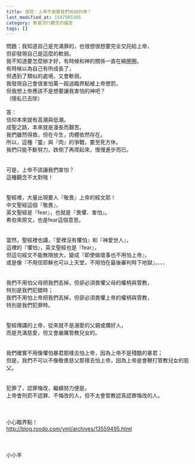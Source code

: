 ```yaml
---
title: 發問：上帝不是要我們怕祂的神？
last_modified_at: 1547985305
category: 教會流行觀念的偏差
tags: []
---
```


問題：我知道自己是充滿罪的，也很想很想要完全交託給上帝，<br>但卻發現自己是這麼的軟弱。<br>我不知道要怎麼辦才好，有時候和神的關係一直在繞圈圈，<br>有時候以為自己有所成長了，<br>但遇到了類似的處境，又會軟弱。<br>我發現自己會很害怕萬一超過臨界點被上帝懲罰，<br>但我想上帝應該不是想要讓我害怕的神吧？<br>（隱私已去除）<br><!--more--><br>答：<br>信仰本來就有高潮與低潮。<br>成聖之路，本來就是漫長而艱苦。<br>我們雖然得救，但在今生，肉體依然存在。<br>所以，這種『靈』與『肉』的爭戰，要至死方休。<br>我們只能不斷努力，跌倒了再爬起來，慢慢進步而已。<br> <br><br>可是，上帝不該讓我們害怕？<br>這種觀念不太對哦！<br> <br><br>聖經裡，大量出現要人『敬畏』上帝的經文耶！<br>中文聖經這個『敬畏』，<br>英文聖經是『fear』，也就是『畏懼、害怕』。<br>希伯來原文，也是fear這個意思。<br><br><br>當然，聖經裡也講，『愛裡沒有懼怕』和『神愛世人』，<br>這裡的『懼怕』，英文聖經也是『fear』，<br>但這句經文不能無限放大，變成『即使做壞事也不用怕上帝』，<br>或是像『不用信耶穌也可以上天堂，不用怕在最後審判時下地獄』，、、、<br><br><br>我們不用怕父母把我們丟掉，但卻必須畏懼父母的權柄與管教，<br>特別是我們犯錯時；<br>我們不用怕上帝把我們丟掉，但卻必須畏懼上帝的權柄與管教，<br>特別是我們犯罪時。<br><br><br>聖經傳講的上帝，從來就不是溺愛的父親或爛好人，<br>而是充滿慈愛，但又會嚴厲管教兒女的。<br><br><br>我們確實不用像懼怕暴君那樣去怕上帝，因為上帝不是殘酷的暴君；<br>但是，我們不可以不像敬畏慈父那樣去怕上帝，因為上帝是會鞭打管教兒女的慈父。<br><br><br>犯罪了，認罪悔改，繼續努力便是。<br>上帝會刑罰不認罪、不悔改的人，但不太會管教認真認罪悔改的人。<br><br><br><br>小心臨界點！<br>http://blog.roodo.com/yml/archives/13559495.html<br><br><br><br>小小羊<br>
